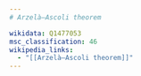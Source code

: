 ```yaml
---
# Arzelà–Ascoli theorem

wikidata: Q1477053
msc_classification: 46
wikipedia_links:
  - "[[Arzelà–Ascoli theorem]]"
---
```


